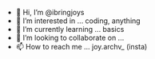 - 👋 Hi, I’m @ibringjoys
- 👀 I’m interested in ... coding, anything
- 🌱 I’m currently learning ... basics
- 💞️ I’m looking to collaborate on ...
- 📫 How to reach me ... joy.archv_ (insta)

<!---
ibringjoys/ibringjoys is a ✨ special ✨ repository because its `README.md` (this file) appears on your GitHub profile.
You can click the Preview link to take a look at your changes.
--->

